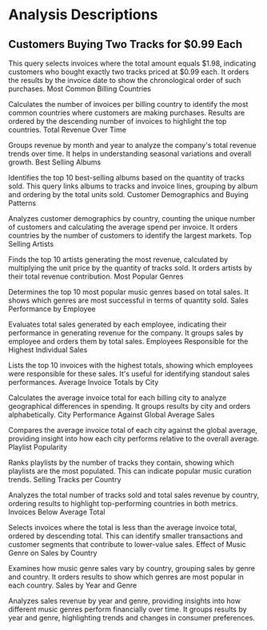 # Analysis Descriptions
## Customers Buying Two Tracks for $0.99 Each

This query selects invoices where the total amount equals $1.98, indicating customers who bought exactly two tracks priced at $0.99 each. It orders the results by the invoice date to show the chronological order of such purchases.
Most Common Billing Countries

Calculates the number of invoices per billing country to identify the most common countries where customers are making purchases. Results are ordered by the descending number of invoices to highlight the top countries.
Total Revenue Over Time

Groups revenue by month and year to analyze the company's total revenue trends over time. It helps in understanding seasonal variations and overall growth.
Best Selling Albums

Identifies the top 10 best-selling albums based on the quantity of tracks sold. This query links albums to tracks and invoice lines, grouping by album and ordering by the total units sold.
Customer Demographics and Buying Patterns

Analyzes customer demographics by country, counting the unique number of customers and calculating the average spend per invoice. It orders countries by the number of customers to identify the largest markets.
Top Selling Artists

Finds the top 10 artists generating the most revenue, calculated by multiplying the unit price by the quantity of tracks sold. It orders artists by their total revenue contribution.
Most Popular Genres

Determines the top 10 most popular music genres based on total sales. It shows which genres are most successful in terms of quantity sold.
Sales Performance by Employee

Evaluates total sales generated by each employee, indicating their performance in generating revenue for the company. It groups sales by employee and orders them by total sales.
Employees Responsible for the Highest Individual Sales

Lists the top 10 invoices with the highest totals, showing which employees were responsible for these sales. It's useful for identifying standout sales performances.
Average Invoice Totals by City

Calculates the average invoice total for each billing city to analyze geographical differences in spending. It groups results by city and orders alphabetically.
City Performance Against Global Average Sales

Compares the average invoice total of each city against the global average, providing insight into how each city performs relative to the overall average.
Playlist Popularity

Ranks playlists by the number of tracks they contain, showing which playlists are the most populated. This can indicate popular music curation trends.
Selling Tracks per Country

Analyzes the total number of tracks sold and total sales revenue by country, ordering results to highlight top-performing countries in both metrics.
Invoices Below Average Total

Selects invoices where the total is less than the average invoice total, ordered by descending total. This can identify smaller transactions and customer segments that contribute to lower-value sales.
Effect of Music Genre on Sales by Country

Examines how music genre sales vary by country, grouping sales by genre and country. It orders results to show which genres are most popular in each country.
Sales by Year and Genre

Analyzes sales revenue by year and genre, providing insights into how different music genres perform financially over time. It groups results by year and genre, highlighting trends and changes in consumer preferences.
